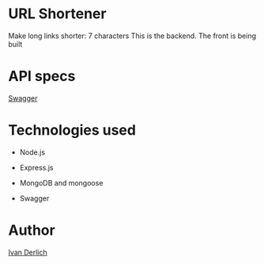 # URL Shortener

Make long links shorter: 7 characters
This is the backend. The front is being built

# API specs

[Swagger](https://link-shortened-be-a8615336383d.herokuapp.com/api-docs/)

# Technologies used

- Node.js

- Express.js

- MongoDB and mongoose

- Swagger

# Author

[Ivan Derlich](ivanderlich.com)
